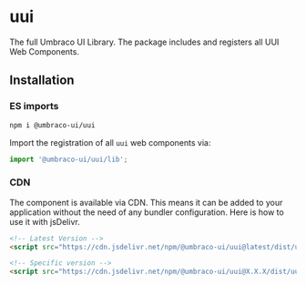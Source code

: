 # uui

The full Umbraco UI Library. The package includes and registers all UUI Web Components.

## Installation

### ES imports

```zsh
npm i @umbraco-ui/uui
```

Import the registration of all `uui` web components via:

```javascript
import '@umbraco-ui/uui/lib';
```

### CDN

The component is available via CDN. This means it can be added to your application without the need of any bundler configuration. Here is how to use it with jsDelivr.

```html
<!-- Latest Version -->
<script src="https://cdn.jsdelivr.net/npm/@umbraco-ui/uui@latest/dist/uui.min.js"></script>

<!-- Specific version -->
<script src="https://cdn.jsdelivr.net/npm/@umbraco-ui/uui@X.X.X/dist/uui.min.js"></script>
```
